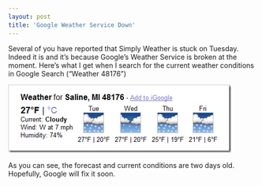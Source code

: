 ```yaml
---
layout: post
title: 'Google Weather Service Down'
---
```

Several of you have reported that Simply Weather is stuck on Tuesday. Indeed it is and it’s because Google’s Weather Service is broken at the moment. Here’s what I get when I search for the current weather conditions in Google Search (“Weather 48176”)

![Weather results from Google](/cdn/images/blog/GoogleWeatherServiceDown_733C/image.png)

As you can see, the forecast and current conditions are two days old. Hopefully, Google will fix it soon.
